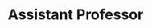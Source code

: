 ---
first_name: Ted 
last_name: Laderas
title: "Assistant Professor"
department: ["DMICE"]
research_interests: ["systems-biology", "interactive-visualization", "r"]
github: laderast
link: https://laderast.github.io
email: laderast@ohsu.edu
excerpt: "Assistant Professor at OHSU. Collaborative Informaticist and R/Data Science evangelist. Plays well with others."
---